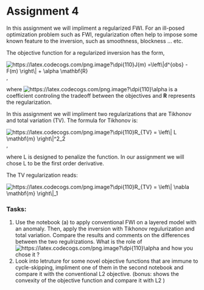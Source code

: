 # Assignment 4  

In this assignment we will impliment a regularized FWI. 
For an ill-posed optimization problem such as FWI, regularization often help to impose some known feature to the inversion, such as smoothness, blockness ... etc.   

The objective function for a regularized inversion has the form, 

<img src="https://latex.codecogs.com/png.image?\dpi{110}J(m)&space;=\left\|d^{obs}&space;-&space;F(m)&space;\right\|&space;&plus;&space;\alpha&space;&space;\mathbf{R}" title="https://latex.codecogs.com/png.image?\dpi{110}J(m) =\left\|d^{obs} - F(m) \right\| + \alpha \mathbf{R}" />, 

where <img src="https://latex.codecogs.com/png.image?\dpi{110}\alpha" title="https://latex.codecogs.com/png.image?\dpi{110}\alpha" />  is a coefficient controling the tradeoff between the objectives and **R** represents the regularization.  

In this assignment we will impliment two regularizations that are Tikhonov and total variation (TV). The formula for Tikhonov is: 

<img src="https://latex.codecogs.com/png.image?\dpi{110}R_{TV}&space;=&space;\left\|&space;L&space;\mathbf{m}&space;\right\|^2_2&space;" title="https://latex.codecogs.com/png.image?\dpi{110}R_{TV} = \left\| L \mathbf{m} \right\|^2_2 " />, 

where L is designed to penalize the function. In our assignment we will chose L to be the first order derivative. 

The TV regularization reads: 

<img src="https://latex.codecogs.com/png.image?\dpi{110}R_{TV}&space;=&space;\left\|&space;&space;\nabla&space;\mathbf{m}&space;\right\|_1&space;" title="https://latex.codecogs.com/png.image?\dpi{110}R_{TV} = \left\| \nabla \mathbf{m} \right\|_1 " />




### Tasks: 
1. Use the notebook (a) to apply conventional FWI on a layered model with an anomaly. Then, apply the inversion with Tikhonov regulurization and total variation. Compare the results and comments on the differences between the two regulrizations. What is the role of <img src="https://latex.codecogs.com/png.image?\dpi{110}\alpha" title="https://latex.codecogs.com/png.image?\dpi{110}\alpha" /> and how you chose it ? 
2. Look into letruture for some novel objective functions that are immune to cycle-skipping, impliment one of them in the second notebook and compare it with the conventional L2 objective. (bonus: shows the convexity of the objective function and compare it with L2 )

     
